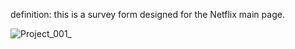 definition: this is a survey form designed for the Netflix main page.

![Project_001_](https://user-images.githubusercontent.com/114237174/206294193-2386e52b-e085-454d-894d-5bb4d1cbf9c1.png)
